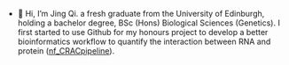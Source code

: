 - 👋 Hi, I’m Jing Qi. a fresh graduate from the University of Edinburgh, holding a bachelor degree, BSc (Hons) Biological Sciences (Genetics). 
I first started to use Github for my honours project to develop a better bioinformatics workflow to quantify the interaction between RNA and protein ([nf_CRACpipeline](https://github.com/JingQiChong/nf_CRACpipeline)).

<!---
JingQiChong/JingQiChong is a ✨ special ✨ repository because its `README.md` (this file) appears on your GitHub profile.
You can click the Preview link to take a look at your changes.
--->
